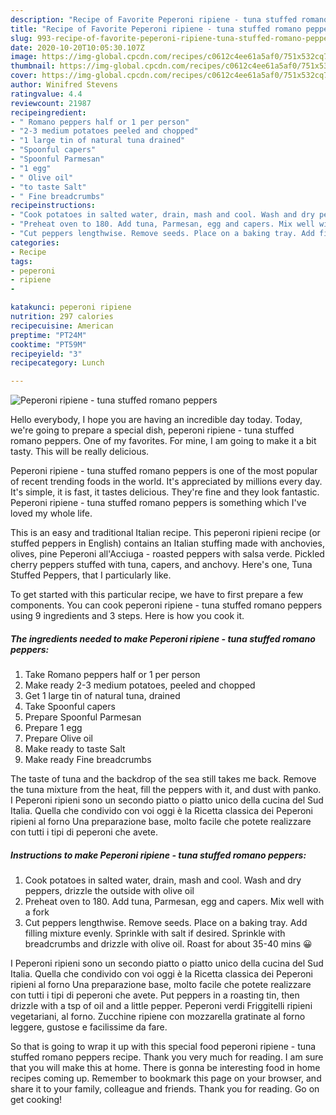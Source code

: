 ```yaml
---
description: "Recipe of Favorite Peperoni ripiene - tuna stuffed romano peppers"
title: "Recipe of Favorite Peperoni ripiene - tuna stuffed romano peppers"
slug: 993-recipe-of-favorite-peperoni-ripiene-tuna-stuffed-romano-peppers
date: 2020-10-20T10:05:30.107Z
image: https://img-global.cpcdn.com/recipes/c0612c4ee61a5af0/751x532cq70/peperoni-ripiene-tuna-stuffed-romano-peppers-recipe-main-photo.jpg
thumbnail: https://img-global.cpcdn.com/recipes/c0612c4ee61a5af0/751x532cq70/peperoni-ripiene-tuna-stuffed-romano-peppers-recipe-main-photo.jpg
cover: https://img-global.cpcdn.com/recipes/c0612c4ee61a5af0/751x532cq70/peperoni-ripiene-tuna-stuffed-romano-peppers-recipe-main-photo.jpg
author: Winifred Stevens
ratingvalue: 4.4
reviewcount: 21987
recipeingredient:
- " Romano peppers half or 1 per person"
- "2-3 medium potatoes peeled and chopped"
- "1 large tin of natural tuna drained"
- "Spoonful capers"
- "Spoonful Parmesan"
- "1 egg"
- " Olive oil"
- "to taste Salt"
- " Fine breadcrumbs"
recipeinstructions:
- "Cook potatoes in salted water, drain, mash and cool. Wash and dry peppers, drizzle the outside with olive oil"
- "Preheat oven to 180. Add tuna, Parmesan, egg and capers. Mix well with a fork"
- "Cut peppers lengthwise. Remove seeds. Place on a baking tray. Add filling mixture evenly. Sprinkle with salt if desired. Sprinkle with breadcrumbs and drizzle with olive oil. Roast for about 35-40 mins 😀"
categories:
- Recipe
tags:
- peperoni
- ripiene
- 

katakunci: peperoni ripiene  
nutrition: 297 calories
recipecuisine: American
preptime: "PT24M"
cooktime: "PT59M"
recipeyield: "3"
recipecategory: Lunch

---
```



![Peperoni ripiene - tuna stuffed romano peppers](https://img-global.cpcdn.com/recipes/c0612c4ee61a5af0/751x532cq70/peperoni-ripiene-tuna-stuffed-romano-peppers-recipe-main-photo.jpg)

Hello everybody, I hope you are having an incredible day today. Today, we're going to prepare a special dish, peperoni ripiene - tuna stuffed romano peppers. One of my favorites. For mine, I am going to make it a bit tasty. This will be really delicious.

Peperoni ripiene - tuna stuffed romano peppers is one of the most popular of recent trending foods in the world. It's appreciated by millions every day. It's simple, it is fast, it tastes delicious. They're fine and they look fantastic. Peperoni ripiene - tuna stuffed romano peppers is something which I've loved my whole life.

This is an easy and traditional Italian recipe. This peperoni ripieni recipe (or stuffed peppers in English) contains an Italian stuffing made with anchovies, olives, pine Peperoni all&#39;Acciuga - roasted peppers with salsa verde. Pickled cherry peppers stuffed with tuna, capers, and anchovy. Here&#39;s one, Tuna Stuffed Peppers, that I particularly like.


To get started with this particular recipe, we have to first prepare a few components. You can cook peperoni ripiene - tuna stuffed romano peppers using 9 ingredients and 3 steps. Here is how you cook it.

<!--inarticleads1-->

##### The ingredients needed to make Peperoni ripiene - tuna stuffed romano peppers:

1. Take  Romano peppers half or 1 per person
1. Make ready 2-3 medium potatoes, peeled and chopped
1. Get 1 large tin of natural tuna, drained
1. Take Spoonful capers
1. Prepare Spoonful Parmesan
1. Prepare 1 egg
1. Prepare  Olive oil
1. Make ready to taste Salt
1. Make ready  Fine breadcrumbs


The taste of tuna and the backdrop of the sea still takes me back. Remove the tuna mixture from the heat, fill the peppers with it, and dust with panko. I Peperoni ripieni sono un secondo piatto o piatto unico della cucina del Sud Italia. Quella che condivido con voi oggi è la Ricetta classica dei Peperoni ripieni al forno Una preparazione base, molto facile che potete realizzare con tutti i tipi di peperoni che avete. 

<!--inarticleads2-->

##### Instructions to make Peperoni ripiene - tuna stuffed romano peppers:

1. Cook potatoes in salted water, drain, mash and cool. Wash and dry peppers, drizzle the outside with olive oil
1. Preheat oven to 180. Add tuna, Parmesan, egg and capers. Mix well with a fork
1. Cut peppers lengthwise. Remove seeds. Place on a baking tray. Add filling mixture evenly. Sprinkle with salt if desired. Sprinkle with breadcrumbs and drizzle with olive oil. Roast for about 35-40 mins 😀


I Peperoni ripieni sono un secondo piatto o piatto unico della cucina del Sud Italia. Quella che condivido con voi oggi è la Ricetta classica dei Peperoni ripieni al forno Una preparazione base, molto facile che potete realizzare con tutti i tipi di peperoni che avete. Put peppers in a roasting tin, then drizzle with a tsp of oil and a little pepper. Peperoni verdi Friggitelli ripieni vegetariani, al forno. Zucchine ripiene con mozzarella gratinate al forno leggere, gustose e facilissime da fare. 

So that is going to wrap it up with this special food peperoni ripiene - tuna stuffed romano peppers recipe. Thank you very much for reading. I am sure that you will make this at home. There is gonna be interesting food in home recipes coming up. Remember to bookmark this page on your browser, and share it to your family, colleague and friends. Thank you for reading. Go on get cooking!
